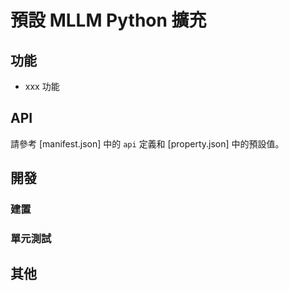 # 預設 MLLM Python 擴充

<!-- extension的簡要介紹 -->

## 功能

<!-- 主要功能介紹 -->

- xxx 功能

## API

請參考 [manifest.json] 中的 `api` 定義和 [property.json] 中的預設值。

<!-- 如需額外介紹，可參考 API.md -->

## 開發

### 建置

<!-- 建置相依性和步驟 -->

### 單元測試

<!-- 如何對extension進行單元測試 -->

## 其他

<!-- 其他相關資訊 -->
